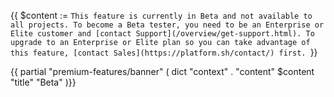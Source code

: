 {{ $content := `This feature is currently in Beta and not available to all projects.
To become a Beta tester, you need to be an Enterprise or Elite customer
and [contact Support](/overview/get-support.html).
To upgrade to an Enterprise or Elite plan so you can take advantage of this feature,
[contact Sales](https://platform.sh/contact/) first.
`}}

{{ partial "premium-features/banner" ( dict "context" . "content" $content "title" "Beta" )}}
